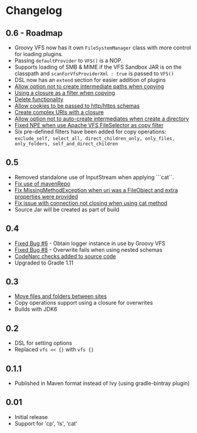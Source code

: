 Changelog
=========

0.6 - Roadmap
-------------
+ Groovy VFS now has it own ```FileSystemManager``` class with more control for loading plugins.
+ Passing ```defaultProvider``` to ```VFS()``` is a NOP.
+ Supports loading of SMB & MIME if the VFS Sandbox JAR is on the classpath and ```scanForVfsProviderXml : true```
is passed to ```VFS()```
+ DSL now has an ```extend``` section for easier addition of plugins
+ [Allow option not to create intermediate paths when copying](https://github.com/ysb33r/groovy-vfs/issues/2)
+ [Using a closure as a filter when copying](https://github.com/ysb33r/groovy-vfs/issues/4)
+ [Delete functionality](https://github.com/ysb33r/groovy-vfs/issues/9)
+ [Allow cookies to be passed to http/https schemas](https://github.com/ysb33r/groovy-vfs/issues/10)
+ [Create complex URIs with a closure](https://github.com/ysb33r/groovy-vfs/issues/11)
+ [Allow option not to auto-create intermediates when create a directory](https://github.com/ysb33r/groovy-vfs/issues/18)
+ [Fixed NPE when use Apache VFS FileSelector as copy filter](https://github.com/ysb33r/groovy-vfs/issues/19)
+ Six pre-defined filters have been added for copy operations:
```exclude_self, select_all, direct_children_only, only_files, only_folders, self_and_direct_children```

0.5
---
+ Removed standalone use of InputStream when applying ```cat``.
+ [Fix use of mavenRepo](https://github.com/ysb33r/groovy-vfs/issues/12)
+ [Fix MissingMethodException when uri was a FileObject and extra properties were provided](https://github.com/ysb33r/groovy-vfs/issues/16)
+ [Fix issue with connection not closing when using cat method](https://github.com/ysb33r/groovy-vfs/issues/15)
+ Source Jar will be created as part of build

0.4
---
+ [Fixed Bug #6](https://github.com/ysb33r/groovy-vfs/issues/6) - Obtain logger instance in use by Groovy VFS
+ [Fixed Bug #8](https://github.com/ysb33r/groovy-vfs/issues/8) - Overwrite fails when using nested schemas
+ [CodeNarc checks added to source code](https://github.com/ysb33r/groovy-vfs/issues/7)
+ Upgraded to Gradle 1.11

0.3
---
+ [Move files and folders between sites](https://github.com/ysb33r/groovy-vfs/issues/3)
+ Copy operations support using a closure for overwrites
+ Builds with JDK6

0.2
---
+ DSL for setting options
+ Replaced ```vfs << {}``` with ```vfs {}```

0.1.1
-----
+ Published in Maven format instead of Ivy (using gradle-bintray plugin)

0.01
----
+ Initial release
+ Support for 'cp', 'ls', 'cat'